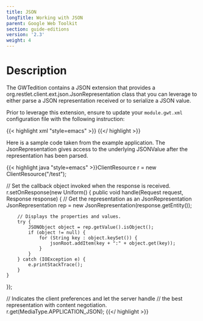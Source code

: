 ```yaml
---
title: JSON
longTitle: Working with JSON
parent: Google Web Toolkit
section: guide-editions
version: '2.3'
weight: 4
---
```

# Description

The GWTedition contains a JSON extension that provides a
org.restlet.client.ext.json.JsonRepresentation class that you can
leverage to either parse a JSON representation received or to serialize
a JSON value.

Prior to leverage this extension, ensure to update your `module.gwt.xml` configuration file with the following instruction:

{{< highlight xml "style=emacs" >}}<inherits name="org.restlet.JSON" />
{{</ highlight >}}

Here is a sample code taken from the example application. The
JsonRepresentation gives access to the underlying JSONValue after the
representation has been parsed.

{{< highlight java "style=emacs" >}}ClientResource r = new ClientResource("/test");

// Set the callback object invoked when the response is received.
r.setOnResponse(new Uniform() {
    public void handle(Request request, Response response) {
        // Get the representation as an JsonRepresentation
        JsonRepresentation rep = new JsonRepresentation(response.getEntity());

        // Displays the properties and values.
        try {
            JSONObject object = rep.getValue().isObject();
            if (object != null) {
                for (String key : object.keySet()) {
                    jsonRoot.addItem(key + ":" + object.get(key));
                }
            }
        } catch (IOException e) {
            e.printStackTrace();
        }
    }
});

// Indicates the client preferences and let the server handle
// the best representation with content negotiation.
r.get(MediaType.APPLICATION_JSON);
{{</ highlight >}}
